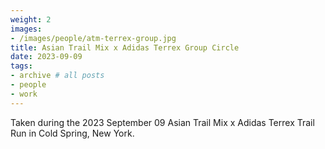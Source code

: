```yaml
---
weight: 2
images:
- /images/people/atm-terrex-group.jpg
title: Asian Trail Mix x Adidas Terrex Group Circle
date: 2023-09-09
tags:
- archive # all posts
- people
- work
---
```


Taken during the 2023 September 09 Asian Trail Mix x Adidas Terrex Trail Run in Cold Spring, New York. 
